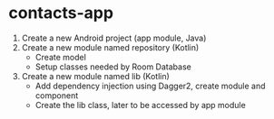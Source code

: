 # contacts-app

1. Create a new Android project (app module, Java)
2. Create a new module named repository (Kotlin)
   - Create model
   - Setup classes needed by Room Database
3. Create a new module named lib (Kotlin)
   - Add dependency injection using Dagger2, create module and component
   - Create the lib class, later to be accessed by app module